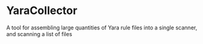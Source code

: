 # YaraCollector
A tool for assembling large quantities of Yara rule files into a single scanner, and scanning a list of files 
